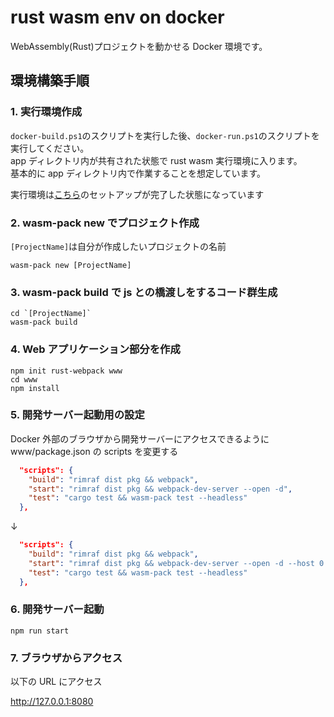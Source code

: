 # rust wasm env on docker

WebAssembly(Rust)プロジェクトを動かせる Docker 環境です。

## 環境構築手順

### 1. 実行環境作成

`docker-build.ps1`のスクリプトを実行した後、`docker-run.ps1`のスクリプトを実行してください。  
app ディレクトリ内が共有された状態で rust wasm 実行環境に入ります。  
基本的に app ディレクトリ内で作業することを想定しています。

実行環境は[こちら](https://rustwasm.github.io/docs/book/game-of-life/setup.html)のセットアップが完了した状態になっています

### 2. wasm-pack new でプロジェクト作成
`[ProjectName]`は自分が作成したいプロジェクトの名前
```
wasm-pack new [ProjectName]
```

### 3. wasm-pack build で js との橋渡しをするコード群生成

```
cd `[ProjectName]`
wasm-pack build
```

### 4. Web アプリケーション部分を作成

```
npm init rust-webpack www
cd www
npm install
```

### 5. 開発サーバー起動用の設定

Docker 外部のブラウザから開発サーバーにアクセスできるように www/package.json の scripts を変更する

```json
  "scripts": {
    "build": "rimraf dist pkg && webpack",
    "start": "rimraf dist pkg && webpack-dev-server --open -d",
    "test": "cargo test && wasm-pack test --headless"
  },
```

↓

```json
  "scripts": {
    "build": "rimraf dist pkg && webpack",
    "start": "rimraf dist pkg && webpack-dev-server --open -d --host 0.0.0.0",
    "test": "cargo test && wasm-pack test --headless"
  },
```

### 6. 開発サーバー起動

```
npm run start
```

### 7. ブラウザからアクセス

以下の URL にアクセス

http://127.0.0.1:8080
